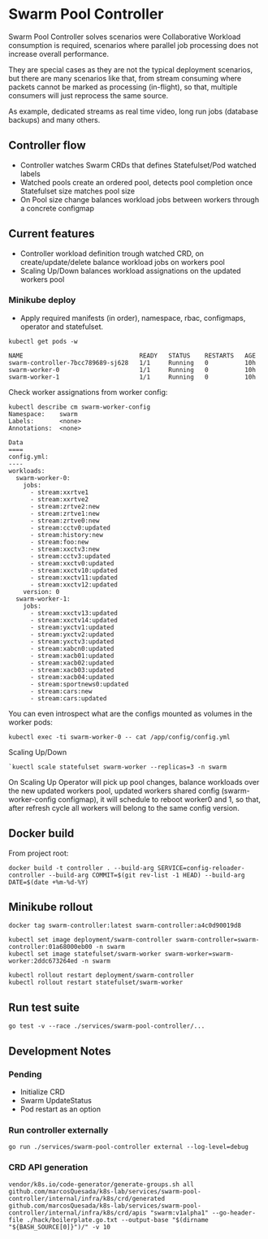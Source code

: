 # Swarm Pool Controller

Swarm Pool Controller solves scenarios were Collaborative Workload consumption is required, scenarios  where parallel job processing does not increase overall performance.

They are special cases as they are not the typical deployment scenarios, but there are many scenarios like that, from stream consuming where packets cannot be marked as processing (in-flight), so that, multiple consumers will just reprocess the same source.

As example, dedicated streams as real time video, long run jobs (database backups) and many others.

## Controller flow

- Controller watches Swarm CRDs that defines Statefulset/Pod watched labels
- Watched pools create an ordered pool, detects pool completion once Statefulset size matches pool size
- On Pool size change balances workload jobs between workers through a concrete configmap

## Current features

- Controller workload definition trough watched CRD, on create/update/delete balance workload jobs on workers pool
- Scaling Up/Down balances workload assignations on the updated workers pool

### Minikube deploy
- Apply required manifests (in order), namespace, rbac, configmaps, operator and statefulset.
```
kubectl get pods -w

NAME                                READY   STATUS    RESTARTS   AGE
swarm-controller-7bcc789689-sj628   1/1     Running   0          10h
swarm-worker-0                      1/1     Running   0          10h
swarm-worker-1                      1/1     Running   0          10h

```
Check worker assignations from worker config:
```
kubectl describe cm swarm-worker-config 
Namespace:    swarm
Labels:       <none>
Annotations:  <none>

Data
====
config.yml:
----
workloads:
  swarm-worker-0:
    jobs:
      - stream:xxrtve1
      - stream:xxrtve2
      - stream:zrtve2:new
      - stream:zrtve1:new
      - stream:zrtve0:new
      - stream:cctv0:updated
      - stream:history:new
      - stream:foo:new
      - stream:xxctv3:new
      - stream:cctv3:updated
      - stream:xxctv0:updated
      - stream:xxctv10:updated
      - stream:xxctv11:updated
      - stream:xxctv12:updated
    version: 0
  swarm-worker-1:
    jobs:
      - stream:xxctv13:updated
      - stream:xxctv14:updated
      - stream:yxctv1:updated
      - stream:yxctv2:updated
      - stream:yxctv3:updated
      - stream:xabcn0:updated
      - stream:xacb01:updated
      - stream:xacb02:updated
      - stream:xacb03:updated
      - stream:xacb04:updated
      - stream:sportnews0:updated
      - stream:cars:new
      - stream:cars:updated 
```

You can even introspect what are the configs mounted as volumes in the worker pods:
```
kubectl exec -ti swarm-worker-0 -- cat /app/config/config.yml
```
Scaling Up/Down
```
`kuectl scale statefulset swarm-worker --replicas=3 -n swarm 
```
On Scaling Up Operator will pick up pool changes, balance workloads over the new updated workers pool, updated workers shared config (swarm-worker-config configmap), it will schedule to reboot worker0 and 1, so that, after refresh cycle all workers will belong to the same config version.

## Docker build
From project root:

```
docker build -t controller . --build-arg SERVICE=config-reloader-controller --build-arg COMMIT=$(git rev-list -1 HEAD) --build-arg DATE=$(date +%m-%d-%Y)
```


## Minikube rollout
```
docker tag swarm-controller:latest swarm-controller:a4c0d90019d8
```
```
kubectl set image deployment/swarm-controller swarm-controller=swarm-controller:01a68000eb00 -n swarm
kubectl set image statefulset/swarm-worker swarm-worker=swarm-worker:2ddc673264ed -n swarm
```
```
kubectl rollout restart deployment/swarm-controller
kubectl rollout restart statefulset/swarm-worker
```

## Run test suite
```
go test -v --race ./services/swarm-pool-controller/...
```

## Development Notes

### Pending
- Initialize CRD
- Swarm UpdateStatus
- Pod restart as an option

### Run controller externally
```
go run ./services/swarm-pool-controller external --log-level=debug
```

### CRD API generation
```
vendor/k8s.io/code-generator/generate-groups.sh all github.com/marcosQuesada/k8s-lab/services/swarm-pool-controller/internal/infra/k8s/crd/generated github.com/marcosQuesada/k8s-lab/services/swarm-pool-controller/internal/infra/k8s/crd/apis "swarm:v1alpha1" --go-header-file ./hack/boilerplate.go.txt --output-base "$(dirname "${BASH_SOURCE[0]}")/" -v 10 
```